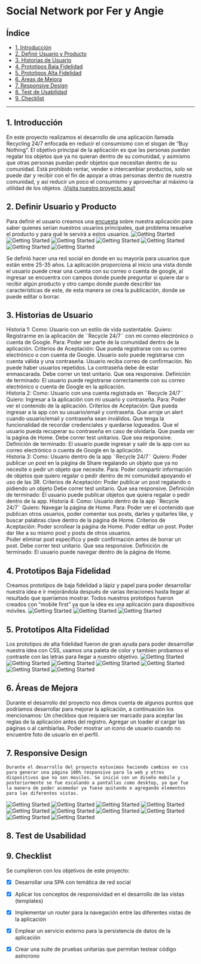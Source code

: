
# Social Network por Fer y Angie


## Índice
* [1. Introducción](#1-introducción)
* [2. Definir Usuario y Producto](#2-definir-usuario-y-producto)
* [3. Historias de Usuario](#3-historias-de-usuario)
* [4. Prototipos Baja Fidelidad](#4-prototipos-baja-fidelidad)
* [5. Prototipos Alta Fidelidad](#5-prototipos-alta-fidelidad)
* [6. Áreas de Mejora](#6-áreas-de-mejora)
* [7. Responsive Design](#7-responsive-design)
* [8. Test de Usabilidad](#8-test-de-usabilidad)
* [9. Checklist](#9-checklist)
***


## 1. Introducción
En este proyecto realizamos el desarrollo de una aplicación llamada Recycling 24/7 enfocada en reducir el consumismo con el slogan de “Buy Nothing”. El objetivo principal de la aplicación es que las personas puedan regalar los objetos que ya no quieran dentro de su comunidad, y asimismo que otras personas puedan pedir objetos que necesitan dentro de su comunidad. Está prohibido rentar, vender e intercambiar productos, solo se puede dar y recibir con el fin de apoyar a otras personas dentro de nuestra comunidad, y así reducir un poco el consumismo y aprovechar al máximo la utilidad de los objetos.
[¡Visita nuestro proyecto aquí!](link)


## 2. Definir Usuario y Producto
Para definir el usuario creamos una [encuesta](https://forms.gle/jgeFjwV2M55vEUzS7) sobre nuestra aplicación para saber quienes serian nuestros usuarios principales, qué problema resuelve el producto y para qué le servirá a estos usuarios. 
![Getting Started](./src/Media/encuesta1.png)
![Getting Started](./src/Media/encuesta2.png)
![Getting Started](./src/Media/encuesta3.png)
![Getting Started](./src/Media/encuesta4.png)
![Getting Started](./src/Media/encuesta5.png)
![Getting Started](./src/Media/encuesta6.png)
![Getting Started](./src/Media/encuesta7.png)

Se definió hacer una red social en donde en su mayoría para usuarios que están entre 25-35 años. La aplicación proporciona al inicio una vista  donde el usuario puede crear una cuenta con su correo o cuenta de google, al ingresar se encuentra con campos donde puede preguntar si quiere dar o recibir algún producto y otro campo donde puede describir las características de este, de esta manera se crea la publicación, donde se puede editar o borrar.


## 3. Historias de Usuario
Historia 1:
Como: Usuario con un estilo de vida sustentable.
Quiero: Registrarme en la aplicación de ¨Recycle 24/7¨ con mi correo electrónico o cuenta de Google.
Para: Poder ser parte de la comunidad dentro de la aplicación. 
Criterios de Aceptación:
Que pueda registrarse con su correo electrónico o con cuenta de Google. 
Usuario solo puede registrarse con cuenta válida y una contraseña.
Usuario reciba correo de confirmación. 
No puede haber usuarios repetidos. 
La contraseña debe de estar enmascarada. 
Debe correr un test unitario.
Que sea responsive.
Definición de terminado:
El usuario puede registrarse correctamente con su correo electrónico o cuenta de Google en la aplicación.  
Historia 2:
Como: Usuario con una cuenta registrada en ¨Recycle 24/7¨
Quiero: Ingresar a la aplicación con mi usuario y contraseña. 
Para: Poder ver el contenido de la aplicación. 
Criterios de Aceptación:
Que pueda ingresar a la app con su usuario/email y contraseña.
Que arroje un alert cuando usuario/email y contraseña sean inválidos.
Que tenga la funcionalidad de recordar credenciales y quedarse logueados.
Que el usuario pueda recuperar su contraseña en caso de olvidarla. 
Que pueda ver la página de Home.
Debe correr test unitarios.
Que sea responsive.
Definición de terminado:
El usuario puede ingresar y salir de la app con su correo electrónico o cuenta de Google en la aplicación.  
Historia 3:
Como: Usuario dentro de la app ¨Recycle 24/7¨
Quiero: Poder publicar un post en la página de Share regalando un objeto que ya no necesite o pedir un objeto que necesite. 
Para: Poder compartir información de objetos que quiero regalar o pedir dentro de mi comunidad apoyando el uso de las 3R.
Criterios de Aceptación:
Poder publicar un post regalando o pidiendo un objeto 
Debe correr test unitario.
Que sea responsive.
Definición de terminado:
El usuario puede publicar objetos que quiera regalar o pedir dentro de la app.
Historia 4:
Como: Usuario dentro de la app ¨Recycle 24/7¨
Quiero: Navegar la página de Home.
Para: Poder ver el contenido que publican otros usuarios, poder comentar sus posts, darles y quitarles like, y buscar palabras clave dentro de la página de Home. 
Criterios de Aceptación:
Poder scrollear la página de Home.
Poder editar un post.
Poder dar like a su mismo post y posts de otros usuarios.  
Poder eliminar post específico y pedir confirmación antes de borrar un post. 
Debe correr test unitario.
Que sea responsive.
Definición de terminado:
El usuario puede navegar dentro de la página de Home.


## 4. Prototipos Baja Fidelidad
Creamos prototipos de baja fidelidad a lápiz y papel para poder desarrollar nuestra idea e ir mejorándola después de varias iteraciones hasta llegar al resultado que queríamos mostrar. Todos nuestros prototipos fueron creados con “mobile first” ya que la idea es una aplicación para dispositivos móviles.
![Getting Started](./src/Media/baja1.png)
![Getting Started](./src/Media/baja2.png)
![Getting Started](./src/Media/baja3.png)


## 5. Prototipos Alta Fidelidad
Los prototipos de alta fidelidad fueron de gran ayuda para poder desarrollar nuestra idea con CSS, usamos una paleta de color y tambien probamos el contraste con las letras para llegar a nuestro objetivo.
![Getting Started](./src/Media/color3.png)
![Getting Started](./src/Media/color1.png)
![Getting Started](./src/Media/color2.png)
![Getting Started](./src/Media/alta1.png)
![Getting Started](./src/Media/alta2.png)
![Getting Started](./src/Media/alta3.png)
![Getting Started](./src/Media/alta4.png)


## 6. Áreas de Mejora
Durante el desarrollo del proyecto nos dimos cuenta de algunos puntos que podríamos desarrollar para mejorar la aplicación, a continuación los mencionamos:
Un checkbox que requiera ser marcado para aceptar las reglas de la aplicación antes del registro.
Agregar un loader al cargar las páginas o al cambiarlas.
Poder mostrar un icono de usuario cuando no encuentre foto de usuario en el perfil. 


## 7. Responsive Design
	Durante el desarrollo del proyecto estuvimos haciendo cambios en css para generar una página 100% responsive para la web y otros dispositivos que no son moviles. Se inició con un diseño mobile y posteriormente se fue escalando a pantallas como desktop, ya que fue la manera de poder acomodar ya fuese quitando o agregando elementos para las diferentes vistas.
![Getting Started](./src/Media/mobile1.png)
![Getting Started](./src/Media/web1.png)
![Getting Started](./src/Media/mobile1.2.png)
![Getting Started](./src/Media/web1.2.png)
![Getting Started](./src/Media/mobile1.3.png)
![Getting Started](./src/Media/web1.3.png)
![Getting Started](./src/Media/mobile2.png)
![Getting Started](./src/Media/web2.png)
![Getting Started](./src/Media/mobile3.png)
![Getting Started](./src/Media/web3.png)


## 8. Test de Usabilidad


## 9. Checklist
Se cumplieron con los objetivos de este proyecto:


*[X] Desarrollar una SPA con temática de red social


*[X] Aplicar los conceptos de responsividad en el desarrollo de las vistas (templates)


*[X] Implementar un router para la navegación entre las diferentes vistas de la aplicación


*[X] Emplear un servicio externo para la persistencia de datos de la aplicación


*[X] Crear una suite de pruebas unitarias que permitan testear código asíncrono

